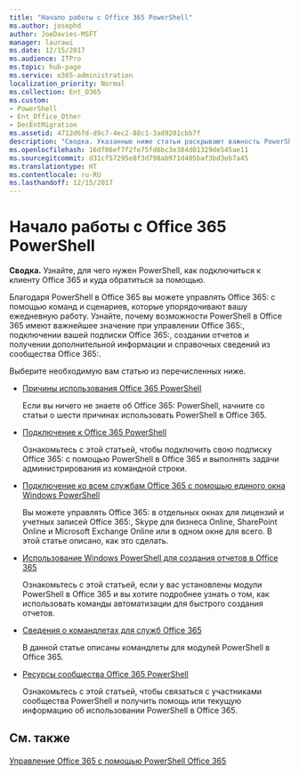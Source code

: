 ```yaml
---
title: "Начало работы с Office 365 PowerShell"
ms.author: josephd
author: JoeDavies-MSFT
manager: laurawi
ms.date: 12/15/2017
ms.audience: ITPro
ms.topic: hub-page
ms.service: o365-administration
localization_priority: Normal
ms.collection: Ent_O365
ms.custom:
- PowerShell
- Ent_Office_Other
- DecEntMigration
ms.assetid: 4712d6fd-d9c7-4ec2-88c1-3ad9201cbb7f
description: "Сводка. Указанные ниже статьи раскрывают важность PowerShell в Office 365 и объясняют, как подключиться к клиенту Office 365: и где получить поддержку."
ms.openlocfilehash: 16df86ef7f2fe75fd6bc3e384d01329de545ae11
ms.sourcegitcommit: d31cf57295e8f3d798ab971d405baf3bd3eb7a45
ms.translationtype: HT
ms.contentlocale: ru-RU
ms.lasthandoff: 12/15/2017
---
```

# <a name="getting-started-with-office-365-powershell"></a>Начало работы с Office 365 PowerShell

 **Сводка.** Узнайте, для чего нужен PowerShell, как подключиться к клиенту Office 365 и куда обратиться за помощью.
  
Благодаря PowerShell в Office 365 вы можете управлять Office 365: с помощью команд и сценариев, которые упорядочивают вашу ежедневную работу. Узнайте, почему возможности PowerShell в Office 365 имеют важнейшее значение при управлении Office 365:, подключении вашей подписки Office 365:, создании отчетов и получении дополнительной информации и справочных сведений из сообщества Office 365:.
  
Выберите необходимую вам статью из перечисленных ниже.
  
- [Причины использования Office 365 PowerShell](why-you-need-to-use-office-365-powershell.md)
    
    Если вы ничего не знаете об Office 365: PowerShell, начните со статьи о шести причинах использовать PowerShell в Office 365. 
    
- [Подключение к Office 365 PowerShell](connect-to-office-365-powershell.md)
    
    Ознакомьтесь с этой статьей, чтобы подключить свою подписку Office 365: с помощью PowerShell в Office 365 и выполнять задачи администрирования из командной строки.
    
- [Подключение ко всем службам Office 365 с помощью единого окна Windows PowerShell](connect-to-all-office-365-services-in-a-single-windows-powershell-window.md)
    
    Вы можете управлять Office 365: в отдельных окнах для лицензий и учетных записей Office 365:, Skype для бизнеса Online, SharePoint Online и Microsoft Exchange Online или в одном окне для всего. В этой статье описано, как это сделать.
    
- [Использование Windows PowerShell для создания отчетов в Office 365](use-windows-powershell-to-create-reports-in-office-365.md)
    
    Ознакомьтесь с этой статьей, если у вас установлены модули PowerShell в Office 365 и вы хотите подробнее узнать о том, как использовать команды автоматизации для быстрого создания отчетов. 
    
- [Сведения о командлетах для служб Office 365](cmdlet-references-for-office-365-services.md)
    
    В данной статье описаны командлеты для модулей PowerShell в Office 365.
    
- [Ресурсы сообщества Office 365 PowerShell](office-365-powershell-community-resources.md)
    
    Ознакомьтесь с этой статьей, чтобы связаться с участниками сообщества PowerShell и получить помощь или текущую информацию об использовании PowerShell в Office 365.
    
## <a name="see-also"></a>См. также

#### 

[Управление Office 365 с помощью PowerShell Office 365](manage-office-365-with-office-365-powershell.md)

